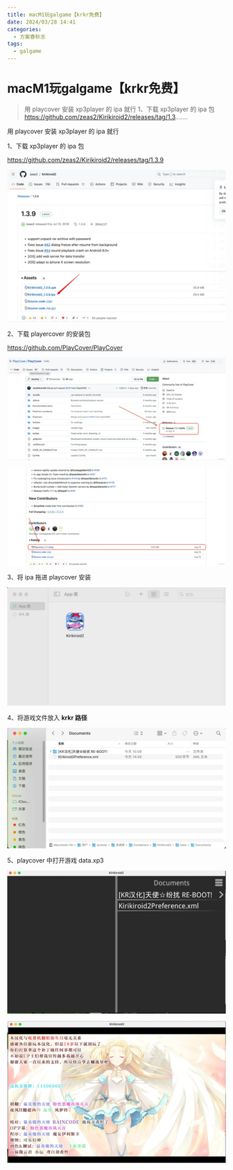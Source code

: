 ```yaml
---
title: macM1玩galgame【krkr免费】
date: 2024/03/28 14:41
categories:
  - 方案春秋志
tags:
  - galgame
---
```

# macM1玩galgame【krkr免费】

> 用 playcover 安装 xp3player 的 ipa 就行 1、下载 xp3player 的 ipa 包 https://github.com/zeas2/Kirikiroid2/releases/tag/1.3.......

用 playcover 安装 xp3player 的 ipa 就行

1、下载 xp3player 的 ipa 包

https://github.com/zeas2/Kirikiroid2/releases/tag/1.3.9

![](../../../../../public/img/2024/7e3b3c88c1da427ba55cb595c579e192.webp)

2、下载 playercover 的安装包

https://github.com/PlayCover/PlayCover

![](../../../../../public/img/2024/9b5464d2a8ef0f13f4e7e1ff25e7eb70.webp)

![](../../../../../public/img/2024/0cc5e34930fde3ec949ae7a99a4a79bc.webp)

3、将 ipa 拖进 playcover 安装

![](../../../../../public/img/2024/795f33c2065faf20d93178a1e1209c6d.webp)

4、将游戏文件放入 **krkr 路径**

![](../../../../../public/img/2024/f0d1435400dba3ef8169a0c9cbcf03d8.webp)

5、playcover 中打开游戏 data.xp3

![](../../../../../public/img/2024/2804ee136d621a6b2233b04c77abb870.webp)

![](../../../../../public/img/2024/f16546ef668792e30423261921c6dc01.webp)
